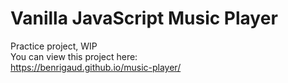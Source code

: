 # Vanilla JavaScript Music Player

Practice project, WIP<br>
You can view this project here:<br>
https://benrigaud.github.io/music-player/

